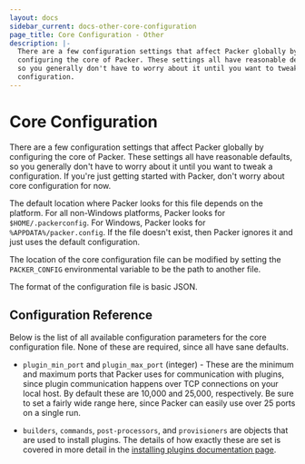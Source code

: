 ```yaml
---
layout: docs
sidebar_current: docs-other-core-configuration
page_title: Core Configuration - Other
description: |-
  There are a few configuration settings that affect Packer globally by
  configuring the core of Packer. These settings all have reasonable defaults,
  so you generally don't have to worry about it until you want to tweak a
  configuration.
---
```


# Core Configuration

There are a few configuration settings that affect Packer globally by
configuring the core of Packer. These settings all have reasonable defaults, so
you generally don't have to worry about it until you want to tweak a
configuration. If you're just getting started with Packer, don't worry about
core configuration for now.

The default location where Packer looks for this file depends on the platform.
For all non-Windows platforms, Packer looks for `$HOME/.packerconfig`. For
Windows, Packer looks for `%APPDATA%/packer.config`. If the file doesn't exist,
then Packer ignores it and just uses the default configuration.

The location of the core configuration file can be modified by setting the
`PACKER_CONFIG` environmental variable to be the path to another file.

The format of the configuration file is basic JSON.

## Configuration Reference

Below is the list of all available configuration parameters for the core
configuration file. None of these are required, since all have sane defaults.

- `plugin_min_port` and `plugin_max_port` (integer) - These are the minimum and
  maximum ports that Packer uses for communication with plugins, since plugin
  communication happens over TCP connections on your local host. By default
  these are 10,000 and 25,000, respectively. Be sure to set a fairly wide range
  here, since Packer can easily use over 25 ports on a single run.

- `builders`, `commands`, `post-processors`, and `provisioners` are objects that
  are used to install plugins. The details of how exactly these are set is
  covered in more detail in the [installing plugins documentation
  page](/docs/extending/plugins.html).
